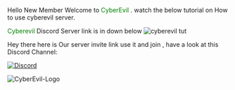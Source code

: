  Hello New Member Welcome to <span style="color: green">CyberEvil </span>. watch the below tutorial on How to use cyberevil server.


<span style="color: green"> Cyberevil</span> Discord Server link is in down below
![cyberevil tut](https://user-images.githubusercontent.com/53229636/61729125-36f06500-ad94-11e9-9d16-eed986c7f781.gif)


Hey there here is Our server invite link use it and join , have a look at this Discord Channel:

[![Discord](https://img.shields.io/discord/598435537400889385.svg?style=for-the-badge&label=Discord%20Chat&colorB=7289da)](https://discord.gg/rPpg6pS)



![CyberEvil-Logo](https://user-images.githubusercontent.com/53229636/61960813-dce5de80-afe3-11e9-896f-72024d3ac08a.png)
